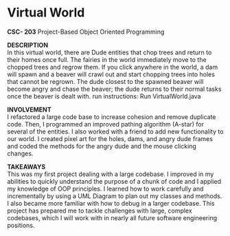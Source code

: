 # Virtual World
**CSC- 203** Project-Based Object Oriented Programming

**DESCRIPTION**  
In this virtual world, there are Dude entities that chop trees and return to their homes once full. The fairies in the world immediately move to the chopped trees and regrow them. If you click anywhere in the world, a dam will spawn and a beaver will crawl out and start chopping trees into holes that cannot be regrown. The dude closest to the spawned beaver will become angry and chase the beaver; the dude returns to their normal tasks once the beaver is dealt with.
run instructions: Run VirtualWorld.java

**INVOLVEMENT**  
I refactored a large code base to increase cohesion and remove duplicate code. Then, I programmed an improved pathing algorithm (A-star) for several of the entities. I also worked with a friend to add new functionality to our world. I created pixel art for the holes, dams, and angry dude frames and coded the methods for the angry dude and the mouse clicking changes.

**TAKEAWAYS**  
This was my first project dealing with a large codebase. I improved in my abilities to quickly understand the purpose of a chunk of code and I applied my knowledge of OOP principles. I learned how to work carefully and incrementally by using a UML Diagram to plan out my classes and methods. I also became more familiar with how to debug in a larger codebase. This project has prepared me to tackle challenges with large, complex codebases, which I will work with in nearly all  future software engineering positions.

